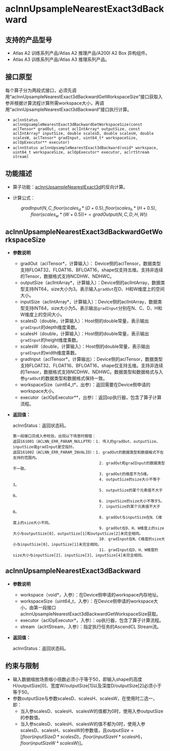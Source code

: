 # aclnnUpsampleNearestExact3dBackward

## 支持的产品型号

- Atlas A2 训练系列产品/Atlas A2 推理产品/A200I A2 Box 异构组件。
- Atlas A3 训练系列产品/Atlas A3 推理系列产品。

## 接口原型
每个算子分为两段式接口，必须先调用“aclnnUpsampleNearestExact3dBackwardGetWorkspaceSize”接口获取入参并根据计算流程计算所需workspace大小，再调用“aclnnUpsampleNearestExact3dBackward”接口执行计算。

- `aclnnStatus aclnnUpsampleNearestExact3dBackwardGetWorkspaceSize(const aclTensor* gradOut, const aclIntArray* outputSize, const aclIntArray* inputSize, double scalesD, double scalesH, double scalesW, aclTensor* gradInput, uint64_t* workspaceSize, aclOpExecutor** executor)`
- `aclnnStatus aclnnUpsampleNearestExact3dBackward(void* workspace, uint64_t workspaceSize, aclOpExecutor* executor, aclrtStream stream)`

## 功能描述

- 算子功能：[aclnnUpsampleNearestExact3d](aclnnUpsampleNearestExact3d.md)的反向计算。
- 计算公式：
  
  $$
  gradInput(N, C, floor ( scales_d * ( D + 0.5 ), floor ( scales_h * ( H + 0.5 ),  floor ( scales_w * ( W+ 0.5 )) += gradOutput( N, C, D, H ,W))
  $$

## aclnnUpsampleNearestExact3dBackwardGetWorkspaceSize

- **参数说明**

  - gradOut（aclTensor\*，计算输入）： Device侧的aclTensor，数据类型支持FLOAT32、FLOAT16、BFLOAT16，shape仅支持五维。支持非连续的Tensor，数据格式支持NCDHW、NDHWC。
  - outputSize（aclIntArray\*，计算输入）：Device侧的aclIntArray，数据类型支持INT64，size大小为3。表示输入`gradOut`在D、H和W维度上的空间大小。
  - inputSize（aclIntArray\*，计算输入）：Device侧的aclIntArray，数据类型支持INT64，size大小为5。表示输出`gradInput`分别在N、C、D、H和W维度上的空间大小。
  - scalesD（double，计算输入）：Host侧的double常量，表示输出`gradInput`的depth维度乘数。
  - scalesH（double，计算输入）：Host侧的double常量，表示输出`gradInput`的height维度乘数。
  - scalesW（double，计算输入）：Host侧的double常量，表示输出`gradInput`的width维度乘数。
  - gradInput（aclTensor\*，计算输出）：Device侧的aclTensor，数据类型支持FLOAT32、FLOAT16、BFLOAT16，shape仅支持五维。支持非连续的Tensor，数据格式支持NCDHW、NDHWC。数据类型和数据格式与入参`gradOut`的数据类型和数据格式保持一致。
  - workspaceSize（uint64_t\*，出参）：返回需要在Device侧申请的workspace大小。
  - executor（aclOpExecutor\**，出参）：返回op执行器，包含了算子计算流程。

- **返回值：**

  aclnnStatus：返回状态码。

  ```
  第一段接口完成入参校验，出现以下场景时报错：
  返回161001（ACLNN_ERR_PARAM_NULLPTR）：1. 传入的gradOut、outputSize、inputSize或gradInput是空指针。
  返回161002（ACLNN_ERR_PARAM_INVALID）：1. gradOut的数据类型和数据格式不在支持的范围内。
                                        2. gradOut和gradInput的数据类型不一致。
                                        3. gradOut的维度不为5维。
                                        4. outputSize的size大小不等于3。
                                        5. outputSize的某个元素值不大于0。
                                        6. inputSize的size大小不等于5。
                                        7. inputSize的某个元素值不大于0。
                                        8. gradOut与inputSize在N、C维度上的size大小不同。
                                        9. gradOut在D、H、W维度上的size大小与outputSize[0]、outputSize[1]和outputSize[2]未完全相同。
                                        10. gradInput在N、C维度的size大小与inputSize[0]、inputSize[1]未完全相同。
                                        11. gradInput在D、H、W维度的size大小与inputSize[2]、inputSize[3]、inputSize[4]未完全相同。
  ```

## aclnnUpsampleNearestExact3dBackward

- **参数说明**

  - workspace（void\*，入参）：在Device侧申请的workspace内存地址。
  - workspaceSize（uint64_t，入参）：在Device侧申请的workspace大小，由第一段接口aclnnUpsampleNearestExact3dBackwardGetWorkspaceSize获取。
  - executor（aclOpExecutor\*，入参）：op执行器，包含了算子计算流程。
  - stream（aclrtStream，入参）：指定执行任务的AscendCL Stream流。

- **返回值：**

  aclnnStatus：返回状态码。

## 约束与限制

- 输入数据缩放场景缩小倍数必须小于等于50，即输入shape的高度H/outputSize[0]、宽度W/outputSize[1]以及深度D/outputSize[2]必须小于等于50。
- 参数outputSize与参数scalesD、scalesH、scalesW，在使用时二选一，即：
  - 当入参scalesD、scalesH、scalesW的值都为0时，使用入参outputSize的参数值。
  - 当入参scalesD、scalesH、scalesW的值不都为0时，使用入参scalesD、scalesH、scalesW的参数值，且$outputSize=[floor(inputSizeD*scalesD)，floor(inputSizeH*scalesH)，floor(inputSizeW*scalesW)]$。
